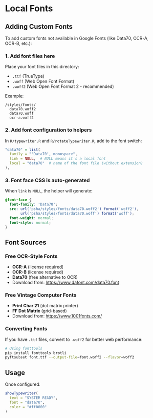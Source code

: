 # Local Fonts

## Adding Custom Fonts

To add custom fonts not available in Google Fonts (like Data70, OCR-A, OCR-B, etc.):

### 1. Add font files here

Place your font files in this directory:
- `.ttf` (TrueType)
- `.woff` (Web Open Font Format)
- `.woff2` (Web Open Font Format 2 - recommended)

Example:
```
/styles/fonts/
  data70.woff2
  data70.woff
  ocr-a.woff2
```

### 2. Add font configuration to helpers

In `R/typewriter.R` and `R/rotateTypewriter.R`, add to the font switch:

```r
"data70" = list(
  family = "'Data70', monospace",
  link = NULL,  # NULL means it's a local font
  local = "data70"  # name of the font file (without extension)
),
```

### 3. Font face CSS is auto-generated

When `link` is `NULL`, the helper will generate:

```css
@font-face {
  font-family: 'Data70';
  src: url('psha/styles/fonts/data70.woff2') format('woff2'),
       url('psha/styles/fonts/data70.woff') format('woff');
  font-weight: normal;
  font-style: normal;
}
```

## Font Sources

### Free OCR-Style Fonts
- **OCR-A** (license required)
- **OCR-B** (license required)  
- **Data70** (free alternative to OCR)
- Download from: https://www.dafont.com/data70.font

### Free Vintage Computer Fonts
- **Print Char 21** (dot matrix printer)
- **FF Dot Matrix** (grid-based)
- Download from: https://www.1001fonts.com/

### Converting Fonts
If you have `.ttf` files, convert to `.woff2` for better web performance:
```bash
# Using fonttools
pip install fonttools brotli
pyftsubset font.ttf --output-file=font.woff2 --flavor=woff2
```

## Usage

Once configured:

```r
showTypewriter(
  text = "SYSTEM READY",
  font = "data70",
  color = "#ff0000"
)
```
